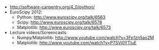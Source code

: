 - http://software-carpentry.org/4_0/python/
- EuroScipy 2012:
  - Python: http://www.euroscipy.org/talk/6563
  - Scipy: http://www.euroscipy.org/talk/6578
  - Matplotlib: http://www.euroscipy.org/talk/6573
- Lecture videos/Screencasts:
  - Numpy/Matplotlib: http://www.youtube.com/watch?v=3Fp1zn5ao2M
  - Matplotlib: http://www.youtube.com/watch?v=P7SVi0YTIuE